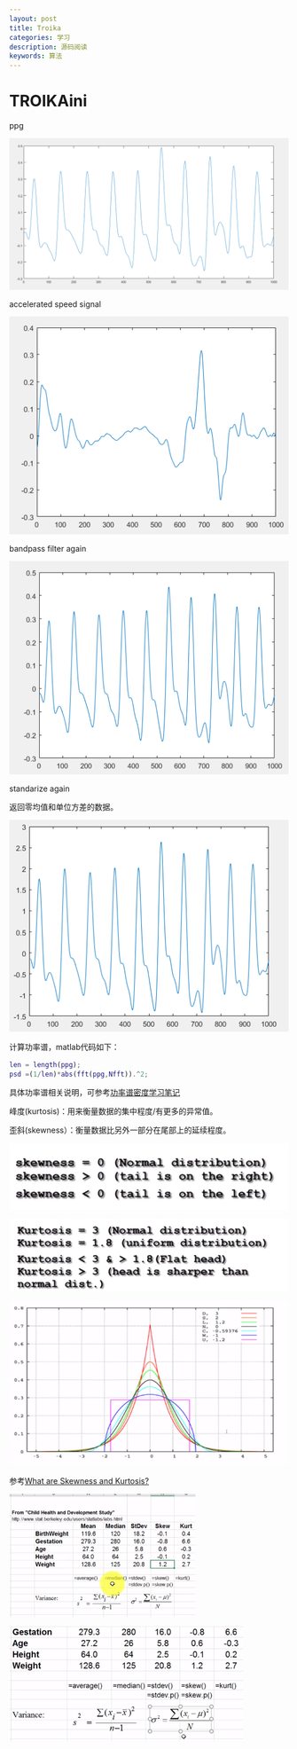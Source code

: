 ```yaml
---
layout: post
title: Troika 
categories: 学习
description: 源码阅读
keywords: 算法
---
```


<head>
    <script src="https://cdn.mathjax.org/mathjax/latest/MathJax.js?config=TeX-AMS-MML_HTMLorMML" type="text/javascript"></script>
    <script type="text/x-mathjax-config">
        MathJax.Hub.Config({
            tex2jax: {
            skipTags: ['script', 'noscript', 'style', 'textarea', 'pre'],
            inlineMath: [['$','$']]
            }
        });
    </script>
</head>



# TROIKAini

ppg

![image-20200411172612459](/images/blog/image-20200411172612459.png)

accelerated speed signal

![image-20200411172910907](/images/blog/image-20200411172910907.png)

bandpass filter again

![image-20200411173038039](/images/blog/image-20200411173038039.png)



standarize again

返回零均值和单位方差的数据。

![image-20200411173751375](/images/blog/image-20200411173751375.png)

计算功率谱，matlab代码如下：

```matlab
len = length(ppg);
psd =(1/len)*abs(fft(ppg,Nfft)).^2;
```

具体功率谱相关说明，可参考[功率谱密度学习笔记](https://zhuanlan.zhihu.com/p/50272016 "With a Title")

峰度(kurtosis)：用来衡量数据的集中程度/有更多的异常值。

歪斜(skewness）：衡量数据比另外一部分在尾部上的延续程度。

![image-20200411183104672](/images/blog/image-20200411183104672.png)

![image-20200411183152703](/images/blog/image-20200411183152703.png)

![image-20200411212851969](/images/blog/image-20200411212851969.png)

参考[What are Skewness and Kurtosis?](https://www.youtube.com/watch?v=lK7nLzxiAQQ)

![image-20200411213655324](/images/blog/image-20200411213655324.png)

![image-20200411213717294](/images/blog/image-20200411213717294.png)

